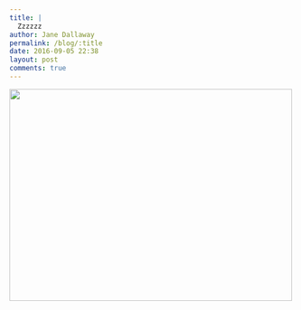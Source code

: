 ```yaml
---
title: |
  Zzzzzz
author: Jane Dallaway
permalink: /blog/:title
date: 2016-09-05 22:38
layout: post
comments: true
---
```


<div><a href="//static.skitters.dallaway.com/tp_IMG_2073.JPG"><img src="//static.skitters.dallaway.com/tp_thumb_IMG_2073.JPG" width="500" height="375"/></a></div>



  

      
